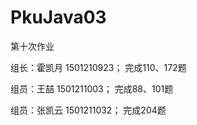 # PkuJava03
第十次作业
<html>
<p>组长：霍凯月   1501210923； 完成110、172题 </p>
<p>组员：王喆     1501211003； 完成88、101题</p>
<p>组员：张凯云   1501211032； 完成204题 </p>
</html>
